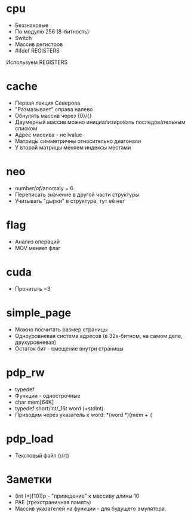 # cpu

* Беззнаковые
* По модулю 256 (8-битность)
* Switch
* Массив регистров
* #ifdef REGISTERS

Используем REGISTERS

# cache

* Первая лекция Северова
* "Размазывает" справа налево
* Обнулять массив через {0}/{}
* Двумерный массив можно инициализировать последовательным списком
* Адрес массива - не lvalue
* Матрицы симметричны относительно диагонали
* У второй матрицы меняем индексы местами

# neo

* number/_of_/anomaly = 6
* Переписать значение в другой части структуры
* Учитывать "дырки" в структуре, тут её нет

# flag

* Анализ операций
* MOV меняет флаг

# cuda

* Прочитать =3

# simple_page

* Можно посчитать размер страницы
* Одноуровневая система адресов (в 32х-битном, на самом деле, двухуровневая)
* Остаток бит - смещение внутри страницы

# pdp_rw

* typedef
* Функции - однострочные 
* char mem[64K]
* typedef short/int/_16t word (+stdint)
* Приводим через указатель к word: *(word *)(mem + i)

# pdp_load

* Текстовый файл (r/rt) 

# Заметки
* (int (*)[10])p - "приведение" к массиву длины 10 
* PAE (трехстраничная память)
* Массив указателей на функции - для будущего эмулятора.
